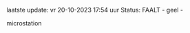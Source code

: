 laatste update: 
vr 20-10-2023 17:54   uur 
Status: FAALT - geel - 
<div class="service Y">microstation</div>